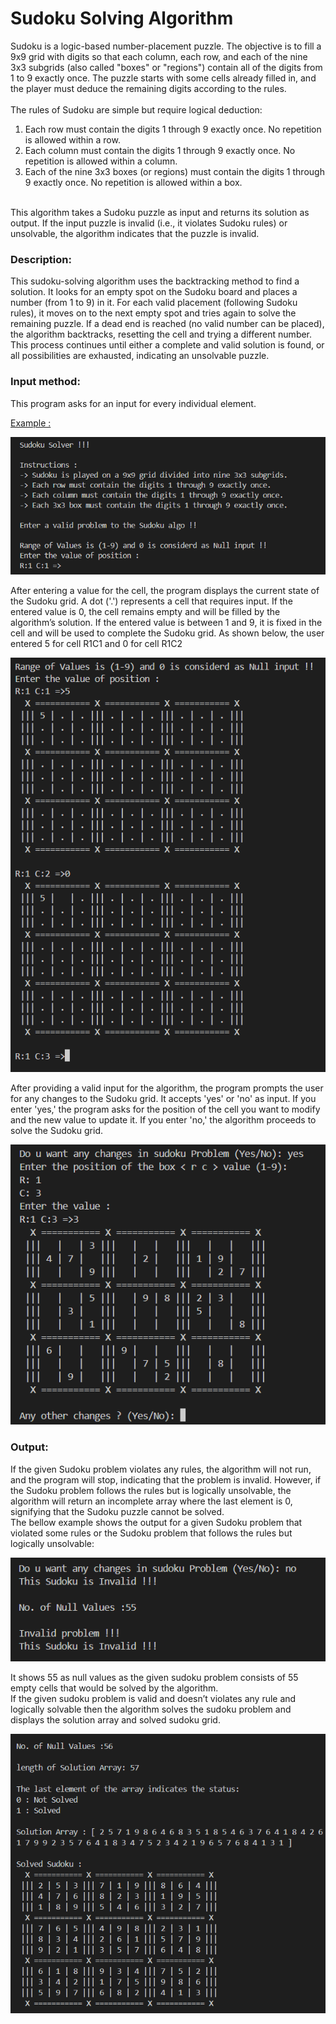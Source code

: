 # Sudoku Solving Algorithm
Sudoku is a logic-based number-placement puzzle. The objective is to fill a 9x9 grid with digits so that each column, each row, and each of the nine 3x3 subgrids (also called "boxes" or "regions") contain all of the digits from 1 to 9 exactly once. The puzzle starts with some cells already filled in, and the player must deduce the remaining digits according to the rules.
<br>
<br>
The rules of Sudoku are simple but require logical deduction:
<ol>
    <li>Each row must contain the digits 1 through 9 exactly once. No repetition is allowed within a row.</li>
    <li>Each column must contain the digits 1 through 9 exactly once. No repetition is allowed within a column.</li>
    <li>Each of the nine 3x3 boxes (or regions) must contain the digits 1 through 9 exactly once. No repetition is allowed within a box.</li>
</ol>
<br>
This algorithm takes a Sudoku puzzle as input and returns its solution as output. If the input puzzle is invalid (i.e., it violates Sudoku rules) or unsolvable, the algorithm indicates that the puzzle is invalid.
<br>

### Description:

This sudoku-solving algorithm uses the backtracking method to find a solution. It looks for an empty spot on the Sudoku board and places a number (from 1 to 9) in it. For each valid placement (following Sudoku rules), it moves on to the next empty spot and tries again to solve the remaining puzzle. If a dead end is reached (no valid number can be placed), the algorithm backtracks, resetting the cell and trying a different number. This process continues until either a complete and valid solution is found, or all possibilities are exhausted, indicating an unsolvable puzzle.

### Input method: 

This program asks for an input for every individual element. 

<u>Example :</u>

![alt text](ip-op_img/image.png)

After entering a value for the cell, the program displays the current state of the Sudoku grid. A dot ('.') represents a cell that requires input. If the entered value is 0, the cell remains empty and will be filled by the algorithm’s solution. If the entered value is between 1 and 9, it is fixed in the cell and will be used to complete the Sudoku grid. As shown below, the user entered 5 for cell R1C1 and 0 for cell R1C2

![alt text](ip-op_img/image-1.png)

After providing a valid input for the algorithm, the program prompts the user for any changes to the Sudoku grid. It accepts 'yes' or 'no' as input. If you enter 'yes,' the program asks for the position of the cell you want to modify and the new value to update it. If you enter 'no,' the algorithm proceeds to solve the Sudoku grid.

![alt text](ip-op_img/image-2.png)

### Output:

If the given Sudoku problem violates any rules, the algorithm will not run, and the program will stop, indicating that the problem is invalid. However, if the Sudoku problem follows the rules but is logically unsolvable, the algorithm will return an incomplete array where the last element is 0, signifying that the Sudoku puzzle cannot be solved.
<br>
The bellow example shows the output for a given Sudoku problem that violated some rules or the Sudoku problem that follows the rules but logically unsolvable:

![alt text](ip-op_img/image-3.png)

It shows 55 as null values as the given sudoku problem consists of 55 empty cells that would be solved by the algorithm.
<br>
If the given sudoku problem is valid and doesn’t violates any rule and logically solvable then the algorithm solves the sudoku problem and displays the solution array and solved sudoku grid.

![alt text](ip-op_img/image-4.png)

